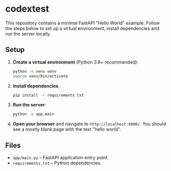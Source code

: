 # codextest

This repository contains a minimal FastAPI "Hello World" example. Follow the steps below to set up a virtual environment, install dependencies and run the server locally.

## Setup

1. **Create a virtual environment** (Python 3.8+ recommended):

   ```bash
   python -m venv venv
   source venv/bin/activate
   ```

2. **Install dependencies**:

   ```bash
   pip install -r requirements.txt
   ```

3. **Run the server**:

   ```bash
   python -m app.main
   ```

4. **Open your browser** and navigate to `http://localhost:8000/`. You should see a mostly blank page with the text "hello world".

## Files

- `app/main.py` – FastAPI application entry point.
- `requirements.txt` – Python dependencies.

